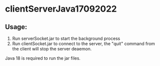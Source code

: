 # clientServerJava17092022

<h2> Usage: </h2>
<ol>
<li>Run serverSocket.jar to start the background process</li>
<li>Run clientSocket.jar to connect to the server, the "quit" command from the client will stop the server deaemon.</li>
</ol>

Java 18 is required to run the jar files.
